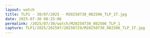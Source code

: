 ```yaml
---
layout: watch
title: TLP1 - 30/07/2025 - M20250730_082506_TLP_1T.jpg
date: 2025-07-30 08:25:06
permalink: /2025/07/30/watch/M20250730_082506_TLP_1
capture: TLP1/2025/202507/20250729/M20250730_082506_TLP_1T.jpg
---
```

